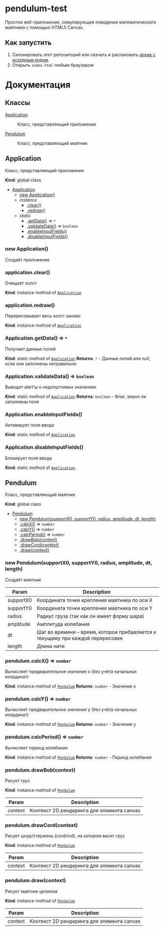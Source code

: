 # pendulum-test
Простое веб-приложение, симулирующее поведение математического маятника с помощью HTML5 Canvas.

## Как запустить
1. Склонировать этот репозиторий или скачать и распаковать [архив с исходным кодом](https://github.com/kkmoskalenko/pendulum-test/archive/master.zip).
2. Открыть `index.html` любым браузером

# Документация

## Классы

<dl>
<dt><a href="#Application">Application</a></dt>
<dd><p>Класс, представляющий приложение</p>
</dd>
<dt><a href="#Pendulum">Pendulum</a></dt>
<dd><p>Класс, представляющий маятник</p>
</dd>
</dl>

<a name="Application"></a>

## Application
Класс, представляющий приложение

**Kind**: global class

* [Application](#Application)
    * [new Application()](#new_Application_new)
    * _instance_
        * [.clear()](#Application+clear)
        * [.redraw()](#Application+redraw)
    * _static_
        * [.getData()](#Application.getData) ⇒ <code>\*</code>
        * [.validateData()](#Application.validateData) ⇒ <code>boolean</code>
        * [.enableInputFields()](#Application.enableInputFields)
        * [.disableInputFields()](#Application.disableInputFields)

<a name="new_Application_new"></a>

### new Application()
Создаёт приложение

<a name="Application+clear"></a>

### application.clear()
Очищает холст

**Kind**: instance method of [<code>Application</code>](#Application)
<a name="Application+redraw"></a>

### application.redraw()
Перерисовывает весь холст заново

**Kind**: instance method of [<code>Application</code>](#Application)
<a name="Application.getData"></a>

### Application.getData() ⇒ <code>\*</code>
Получает данные полей

**Kind**: static method of [<code>Application</code>](#Application)
**Returns**: <code>\*</code> - Данные полей или null, если они заполнены неправильно
<a name="Application.validateData"></a>

### Application.validateData() ⇒ <code>boolean</code>
Выводит alert'ы о недопустимых значениях

**Kind**: static method of [<code>Application</code>](#Application)
**Returns**: <code>boolean</code> - Флаг, верно ли заполнены поля
<a name="Application.enableInputFields"></a>

### Application.enableInputFields()
Активирует поля ввода

**Kind**: static method of [<code>Application</code>](#Application)
<a name="Application.disableInputFields"></a>

### Application.disableInputFields()
Блокирует поля ввода

**Kind**: static method of [<code>Application</code>](#Application)
<a name="Pendulum"></a>

## Pendulum
Класс, представляющий маятник

**Kind**: global class

* [Pendulum](#Pendulum)
    * [new Pendulum(supportX0, supportY0, radius, amplitude, dt, length)](#new_Pendulum_new)
    * [.calcX()](#Pendulum+calcX) ⇒ <code>number</code>
    * [.calcY()](#Pendulum+calcY) ⇒ <code>number</code>
    * [.calcPeriod()](#Pendulum+calcPeriod) ⇒ <code>number</code>
    * [.drawBob(context)](#Pendulum+drawBob)
    * [.drawCord(context)](#Pendulum+drawCord)
    * [.draw(context)](#Pendulum+draw)

<a name="new_Pendulum_new"></a>

### new Pendulum(supportX0, supportY0, radius, amplitude, dt, length)
Создаёт маятник


| Param | Description |
| --- | --- |
| supportX0 | Координата точки крепления маятника по оси X |
| supportY0 | Координата точки крепления маятника по оси Y |
| radius | Радиус груза (так как он имеет форму шара) |
| amplitude | Амплитуда колебания |
| dt | Шаг во времени – время, которое прибавляется к текущему при каждой перерисовке |
| length | Длина нити |

<a name="Pendulum+calcX"></a>

### pendulum.calcX() ⇒ <code>number</code>
Вычисляет предварительное значение x (без учёта начальных координат)

**Kind**: instance method of [<code>Pendulum</code>](#Pendulum)
**Returns**: <code>number</code> - Значение x
<a name="Pendulum+calcY"></a>

### pendulum.calcY() ⇒ <code>number</code>
Вычисляет предварительное значение y (без учёта начальных координат)

**Kind**: instance method of [<code>Pendulum</code>](#Pendulum)
**Returns**: <code>number</code> - Значение y
<a name="Pendulum+calcPeriod"></a>

### pendulum.calcPeriod() ⇒ <code>number</code>
Вычисляет период колебания

**Kind**: instance method of [<code>Pendulum</code>](#Pendulum)
**Returns**: <code>number</code> - Период колебания
<a name="Pendulum+drawBob"></a>

### pendulum.drawBob(context)
Рисует груз

**Kind**: instance method of [<code>Pendulum</code>](#Pendulum)

| Param | Description |
| --- | --- |
| context | Контекст 2D рендеринга для элемента canvas |

<a name="Pendulum+drawCord"></a>

### pendulum.drawCord(context)
Рисует шнур/стержень (cord/rod), на котором висит груз

**Kind**: instance method of [<code>Pendulum</code>](#Pendulum)

| Param | Description |
| --- | --- |
| context | Контекст 2D рендеринга для элемента canvas |

<a name="Pendulum+draw"></a>

### pendulum.draw(context)
Рисует маятник целиком

**Kind**: instance method of [<code>Pendulum</code>](#Pendulum)

| Param | Description |
| --- | --- |
| context | Контекст 2D рендеринга для элемента canvas |
